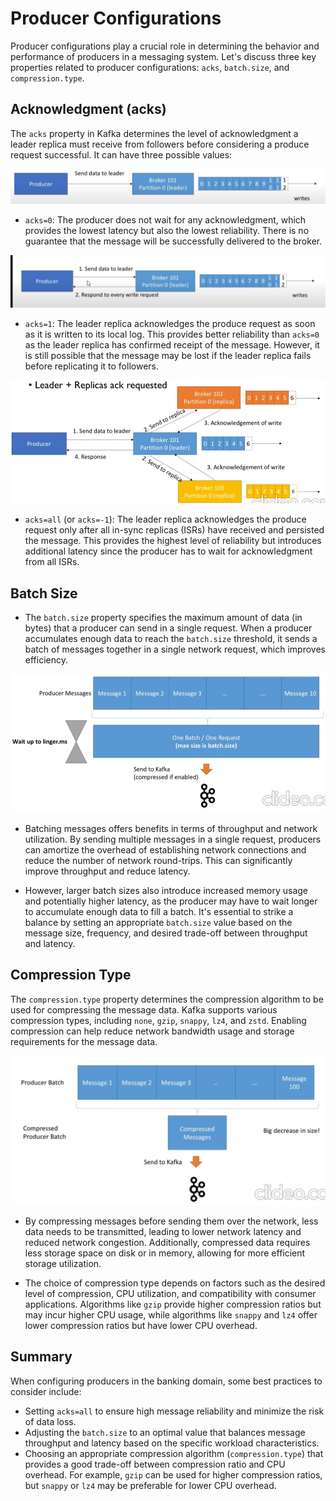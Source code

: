 # Producer Configurations

Producer configurations play a crucial role in determining the behavior and performance of producers in a messaging system. Let's discuss three key properties related to producer configurations: `acks`, `batch.size`, and `compression.type`.

## Acknowledgment (acks)

The `acks` property in Kafka determines the level of acknowledgment a leader replica must receive from followers before considering a produce request successful. It can have three possible values:


![acks=0](./02.01-producer-configurations.png)
- `acks=0`: The producer does not wait for any acknowledgment, which provides the lowest latency but also the lowest reliability. There is no guarantee that the message will be successfully delivered to the broker.


![acks=1](./02.02-producer-configurations.png)
- `acks=1`: The leader replica acknowledges the produce request as soon as it is written to its local log. This provides better reliability than `acks=0` as the leader replica has confirmed receipt of the message. However, it is still possible that the message may be lost if the leader replica fails before replicating it to followers.


![acks=all](./02.03-producer-configurations.png)

- `acks=all` (or `acks=-1`): The leader replica acknowledges the produce request only after all in-sync replicas (ISRs) have received and persisted the message. This provides the highest level of reliability but introduces additional latency since the producer has to wait for acknowledgment from all ISRs.

## Batch Size

- The `batch.size` property specifies the maximum amount of data (in bytes) that a producer can send in a single request. When a producer accumulates enough data to reach the `batch.size` threshold, it sends a batch of messages together in a single network request, which improves efficiency.

![batch-size](./02.04-Batch-Size.png)

- Batching messages offers benefits in terms of throughput and network utilization. By sending multiple messages in a single request, producers can amortize the overhead of establishing network connections and reduce the number of network round-trips. This can significantly improve throughput and reduce latency.

- However, larger batch sizes also introduce increased memory usage and potentially higher latency, as the producer may have to wait longer to accumulate enough data to fill a batch. It's essential to strike a balance by setting an appropriate `batch.size` value based on the message size, frequency, and desired trade-off between throughput and latency.

## Compression Type

The `compression.type` property determines the compression algorithm to be used for compressing the message data. Kafka supports various compression types, including `none`, `gzip`, `snappy`, `lz4`, and `zstd`. Enabling compression can help reduce network bandwidth usage and storage requirements for the message data.

![batch-size](./02.05-compression.png)

- By compressing messages before sending them over the network, less data needs to be transmitted, leading to lower network latency and reduced network congestion. Additionally, compressed data requires less storage space on disk or in memory, allowing for more efficient storage utilization.

- The choice of compression type depends on factors such as the desired level of compression, CPU utilization, and compatibility with consumer applications. Algorithms like `gzip` provide higher compression ratios but may incur higher CPU usage, while algorithms like `snappy` and `lz4` offer lower compression ratios but have lower CPU overhead.


## Summary

When configuring producers in the banking domain, some best practices to consider include:

- Setting `acks=all` to ensure high message reliability and minimize the risk of data loss.
- Adjusting the `batch.size` to an optimal value that balances message throughput and latency based on the specific workload characteristics.
- Choosing an appropriate compression algorithm (`compression.type`) that provides a good trade-off between compression ratio and CPU overhead. For example, `gzip` can be used for higher compression ratios, but `snappy` or `lz4` may be preferable for lower CPU overhead.

